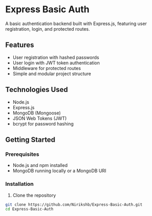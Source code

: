 # Express Basic Auth

A basic authentication backend built with Express.js, featuring user registration, login, and protected routes.

## Features

- User registration with hashed passwords
- User login with JWT token authentication
- Middleware for protected routes
- Simple and modular project structure

## Technologies Used

- Node.js
- Express.js
- MongoDB (Mongoose)
- JSON Web Tokens (JWT)
- bcrypt for password hashing

## Getting Started

### Prerequisites

- Node.js and npm installed
- MongoDB running locally or a MongoDB URI

### Installation

1. Clone the repository

```bash
git clone https://github.com/Nirikshb/Express-Basic-Auth.git
cd Express-Basic-Auth
